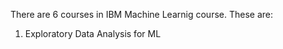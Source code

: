 There are 6 courses in IBM Machine Learnig course. These are:
1. Exploratory Data Analysis for ML
   
